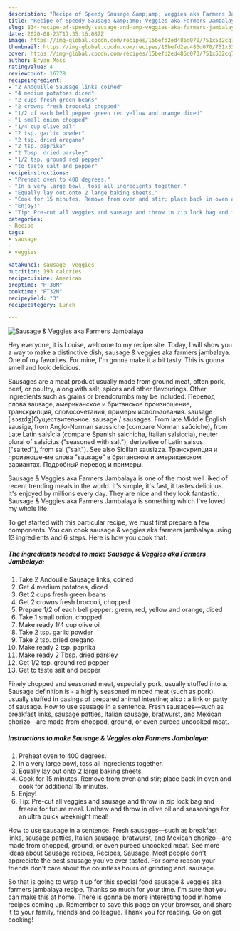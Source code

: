 ```yaml
---
description: "Recipe of Speedy Sausage &amp;amp; Veggies aka Farmers Jambalaya"
title: "Recipe of Speedy Sausage &amp;amp; Veggies aka Farmers Jambalaya"
slug: 834-recipe-of-speedy-sausage-and-amp-veggies-aka-farmers-jambalaya
date: 2020-08-23T17:35:16.087Z
image: https://img-global.cpcdn.com/recipes/15befd2ed486d070/751x532cq70/sausage-veggies-aka-farmers-jambalaya-recipe-main-photo.jpg
thumbnail: https://img-global.cpcdn.com/recipes/15befd2ed486d070/751x532cq70/sausage-veggies-aka-farmers-jambalaya-recipe-main-photo.jpg
cover: https://img-global.cpcdn.com/recipes/15befd2ed486d070/751x532cq70/sausage-veggies-aka-farmers-jambalaya-recipe-main-photo.jpg
author: Bryan Moss
ratingvalue: 4
reviewcount: 16778
recipeingredient:
- "2 Andouille Sausage links coined"
- "4 medium potatoes diced"
- "2 cups fresh green beans"
- "2 crowns fresh broccoli chopped"
- "1/2 of each bell pepper green red yellow and orange diced"
- "1 small onion chopped"
- "1/4 cup olive oil"
- "2 tsp. garlic powder"
- "2 tsp. dried oregano"
- "2 tsp. paprika"
- "2 Tbsp. dried parsley"
- "1/2 tsp. ground red pepper"
- "to taste salt and pepper"
recipeinstructions:
- "Preheat oven to 400 degrees."
- "In a very large bowl, toss all ingredients together."
- "Equally lay out onto 2 large baking sheets."
- "Cook for 15 minutes. Remove from oven and stir; place back in oven and cook for additional 15 minutes."
- "Enjoy!"
- "Tip: Pre-cut all veggies and sausage and throw in zip lock bag and freeze for future meal. Unthaw and throw in olive oil and seasonings for an ultra quick weeknight meal!"
categories:
- Recipe
tags:
- sausage
- 
- veggies

katakunci: sausage  veggies 
nutrition: 193 calories
recipecuisine: American
preptime: "PT38M"
cooktime: "PT32M"
recipeyield: "3"
recipecategory: Lunch

---
```



![Sausage &amp; Veggies aka Farmers Jambalaya](https://img-global.cpcdn.com/recipes/15befd2ed486d070/751x532cq70/sausage-veggies-aka-farmers-jambalaya-recipe-main-photo.jpg)

Hey everyone, it is Louise, welcome to my recipe site. Today, I will show you a way to make a distinctive dish, sausage &amp; veggies aka farmers jambalaya. One of my favorites. For mine, I'm gonna make it a bit tasty. This is gonna smell and look delicious.

Sausages are a meat product usually made from ground meat, often pork, beef, or poultry, along with salt, spices and other flavourings. Other ingredients such as grains or breadcrumbs may be included. Перевод слова sausage, американское и британское произношение, транскрипция, словосочетания, примеры использования. sausage [ˈsɔsɪdʒ]Существительное. sausage / sausages. From late Middle English sausige, from Anglo-Norman saussiche (compare Norman saûciche), from Late Latin salsīcia (compare Spanish salchicha, Italian salsiccia), neuter plural of salsīcius (&#34;seasoned with salt&#34;), derivative of Latin salsus (&#34;salted&#34;), from sal (&#34;salt&#34;). See also Sicilian sausizza. Транскрипция и произношение слова &#34;sausage&#34; в британском и американском вариантах. Подробный перевод и примеры.

Sausage &amp; Veggies aka Farmers Jambalaya is one of the most well liked of recent trending meals in the world. It's simple, it's fast, it tastes delicious. It's enjoyed by millions every day. They are nice and they look fantastic. Sausage &amp; Veggies aka Farmers Jambalaya is something which I've loved my whole life.


To get started with this particular recipe, we must first prepare a few components. You can cook sausage &amp; veggies aka farmers jambalaya using 13 ingredients and 6 steps. Here is how you cook that.

<!--inarticleads1-->

##### The ingredients needed to make Sausage &amp; Veggies aka Farmers Jambalaya:

1. Take 2 Andouille Sausage links, coined
1. Get 4 medium potatoes, diced
1. Get 2 cups fresh green beans
1. Get 2 crowns fresh broccoli, chopped
1. Prepare 1/2 of each bell pepper: green, red, yellow and orange, diced
1. Take 1 small onion, chopped
1. Make ready 1/4 cup olive oil
1. Take 2 tsp. garlic powder
1. Take 2 tsp. dried oregano
1. Make ready 2 tsp. paprika
1. Make ready 2 Tbsp. dried parsley
1. Get 1/2 tsp. ground red pepper
1. Get to taste salt and pepper


Finely chopped and seasoned meat, especially pork, usually stuffed into a. Sausage definition is - a highly seasoned minced meat (such as pork) usually stuffed in casings of prepared animal intestine; also : a link or patty of sausage. How to use sausage in a sentence. Fresh sausages—such as breakfast links, sausage patties, Italian sausage, bratwurst, and Mexican chorizo—are made from chopped, ground, or even pureed uncooked meat. 

<!--inarticleads2-->

##### Instructions to make Sausage &amp; Veggies aka Farmers Jambalaya:

1. Preheat oven to 400 degrees.
1. In a very large bowl, toss all ingredients together.
1. Equally lay out onto 2 large baking sheets.
1. Cook for 15 minutes. Remove from oven and stir; place back in oven and cook for additional 15 minutes.
1. Enjoy!
1. Tip: Pre-cut all veggies and sausage and throw in zip lock bag and freeze for future meal. Unthaw and throw in olive oil and seasonings for an ultra quick weeknight meal!


How to use sausage in a sentence. Fresh sausages—such as breakfast links, sausage patties, Italian sausage, bratwurst, and Mexican chorizo—are made from chopped, ground, or even pureed uncooked meat. See more ideas about Sausage recipes, Recipes, Sausage. Most people don&#39;t appreciate the best sausage you&#39;ve ever tasted. For some reason your friends don&#39;t care about the countless hours of grinding and. sausage. 

So that is going to wrap it up for this special food sausage &amp; veggies aka farmers jambalaya recipe. Thanks so much for your time. I'm sure that you can make this at home. There is gonna be more interesting food in home recipes coming up. Remember to save this page on your browser, and share it to your family, friends and colleague. Thank you for reading. Go on get cooking!
